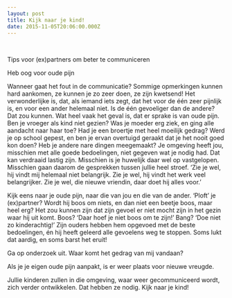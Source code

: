 ```yaml
---
layout: post
title: Kijk naar je kind!
date: 2015-11-05T20:06:00.000Z
---
```


&nbsp; 
 

Tips voor (ex)partners om beter te communiceren

Heb oog voor oude pijn

Wanneer gaat het fout in de communicatie?
Sommige opmerkingen kunnen hard aankomen, ze kunnen je zo zeer doen, ze zijn kwetsend! Het verwonderlijke is, dat, als iemand iets zegt, dat het voor de één zeer pijnlijk is, en voor een ander helemaal niet.
Is de één gevoeliger dan de andere? Dat zou kunnen. Wat heel vaak het geval is, dat er sprake is van oude pijn.
Ben je vroeger als kind niet gezien? Was je moeder erg ziek, en ging alle aandacht naar haar toe? Had je een broertje met heel moeilijk gedrag? Werd je op school gepest, en ben je ervan overtuigd geraakt dat je het nooit goed kon doen? Heb je andere nare dingen meegemaakt?
Je omgeving heeft jou, misschien met alle goede bedoelingen, niet gegeven wat je nodig had. 
Dat kan verdraaid lastig zijn. Misschien is je huwelijk daar wel op vastgelopen. Misschien gaan daarom de gesprekken tussen jullie heel stroef. ‘Zie je wel, hij vindt mij helemaal niet belangrijk. Zie je wel, hij vindt het werk veel belangrijker. Zie je wel, die nieuwe vriendin, daar doet hij alles voor.’

Kijk eens naar je oude pijn, naar die van jou en die van de ander. ‘Ploft’ je (ex)partner? Wordt hij boos om niets, en dan niet een beetje boos, maar heel erg? Het zou kunnen zijn dat zijn gevoel er niet mocht zijn in het gezin waar hij uit komt. Boos? ‘Daar hoef je niet boos om te zijn!’ Bang? ‘Doe niet zo kinderachtig!’  Zijn ouders hebben hem opgevoed met de beste bedoelingen, én hij heeft geleerd alle gevoelens weg te stoppen. Soms lukt dat aardig, en soms barst het eruit! 

Ga op onderzoek uit. Waar komt het gedrag van mij vandaan?

Als je je eigen oude pijn aanpakt, is er weer plaats voor nieuwe vreugde. 

Jullie kinderen zullen in die omgeving, waar weer gecommuniceerd wordt, zich verder ontwikkelen. Dat hebben ze nodig. Kijk naar je kind!

&nbsp;